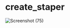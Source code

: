 # create_staper
![Screenshot (75)](https://user-images.githubusercontent.com/88321261/131284519-34435e8b-52aa-4c0e-aea2-53d3a51e5d57.png)

